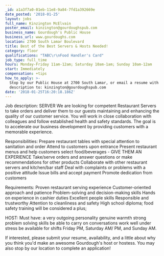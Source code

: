 ```yaml
---
_id: a1a3f7a0-01eb-11e8-9a84-7fd1a392669e
date_posted: '2018-01-25'
layout: jobs
full_name: Kinzington McElvain
poster_email: kinzington@gourdoughspub.com
business_name: Gourdough's Public House
business_url: www.gourdoughs.com
location: 2700 South Lamar Boulevard
title: Best of the Best Servers & Hosts Needed!
category: floor
qualifications: "TABC\r\nFood Handler's Card"
job_type: full_time
hours: Monday-Friday 11am-12am; Saturday 10am-1am; Sunday 10am-12am
start: Immediately
compensation: +tips
how_to_apply: >-
  Stop by our Public House at 2700 South Lamar, or email a resume with
  description to: kinzington@gourdoughspub.com
date: '2018-01-25T16:20:18.186Z'
---
```

Job description:
SERVER
We are looking for competent Restaurant Servers to take orders and deliver them to our guests maintaining and enhancing the quality of our customer service. You will work in close collaboration with colleagues and follow established health and safety standards. The goal is to accelerate our business development by providing customers with a memorable experience.

Responsibilities:
Prepare restaurant tables with special attention to sanitation and order
Attend to customers upon entrance
Present restaurant menus and help customers select food/beverages - GIVE THEM AN EXPERIENCE
Take/serve orders and answer questions or make recommendations for other products
Collaborate with other restaurant servers and kitchen/bar staff
Deal with complaints or problems with a positive attitude
Issue bills and accept payment
Promote dedication from customers

Requirements:
Proven restaurant serving experience
Customer-oriented approach and patience
Problem-solving and decision-making skills
Hands on experience in cashier duties
Excellent people skills
Responsible and trustworthy
Attention to cleanliness and safety
High school diploma; food safety training will be considered a plus;

HOST: 
Must have: 
a very outgoing personality
genuine warmth
strong problem solving skills
be able to carry on conversations
work well under stress
be available for shifts Friday PM, Saturday AM/ PM, and Sunday AM.

If interested, please submit your resume, availability, and a little about why you think you'd make an awesome Gourdough's host or hostess. You may also stop by our location to complete an application!
